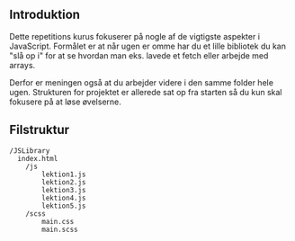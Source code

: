 ## Introduktion

Dette repetitions kurus fokuserer på nogle af de vigtigste aspekter i JavaScript.
Formålet er at når ugen er omme har du et lille bibliotek du kan "slå op i" for at se hvordan man eks. lavede et fetch eller arbejde med arrays.

Derfor er meningen også at du arbejder videre i den samme folder hele ugen.
Strukturen for projektet er allerede sat op fra starten så du kun skal fokusere på at løse øvelserne.

## Filstruktur

```
/JSLibrary
  index.html
    /js
        lektion1.js
        lektion2.js
        lektion3.js
        lektion4.js
        lektion5.js
    /scss
        main.css
        main.scss
```

